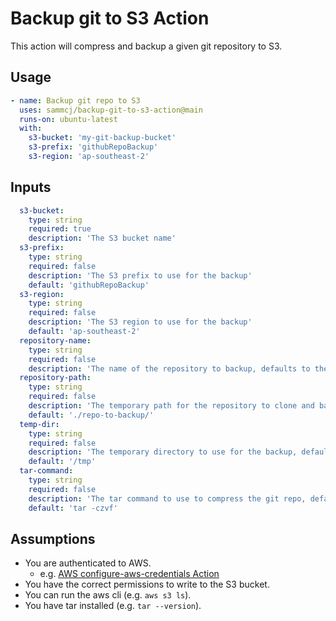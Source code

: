 # Backup git to S3 Action

This action will compress and backup a given git repository to S3.

## Usage

```yaml
- name: Backup git repo to S3
  uses: sammcj/backup-git-to-s3-action@main
  runs-on: ubuntu-latest
  with:
    s3-bucket: 'my-git-backup-bucket'
    s3-prefix: 'githubRepoBackup'
    s3-region: 'ap-southeast-2'
```

## Inputs

```yaml
  s3-bucket:
    type: string
    required: true
    description: 'The S3 bucket name'
  s3-prefix:
    type: string
    required: false
    description: 'The S3 prefix to use for the backup'
    default: 'githubRepoBackup'
  s3-region:
    type: string
    required: false
    description: 'The S3 region to use for the backup'
    default: 'ap-southeast-2'
  repository-name:
    type: string
    required: false
    description: 'The name of the repository to backup, defaults to the current repository name'
  repository-path:
    type: string
    required: false
    description: 'The temporary path for the repository to clone and backup, defaults to ./repo-to-backup/'
    default: './repo-to-backup/'
  temp-dir:
    type: string
    required: false
    description: 'The temporary directory to use for the backup, defaults to /tmp'
    default: '/tmp'
  tar-command:
    type: string
    required: false
    description: 'The tar command to use to compress the git repo, defaults to tar -czvf'
    default: 'tar -czvf'
```

## Assumptions

- You are authenticated to AWS.
  - e.g. [AWS configure-aws-credentials Action](https://github.com/aws-actions/configure-aws-credentials)
- You have the correct permissions to write to the S3 bucket.
- You can run the aws cli (e.g. `aws s3 ls`).
- You have tar installed (e.g. `tar --version`).
